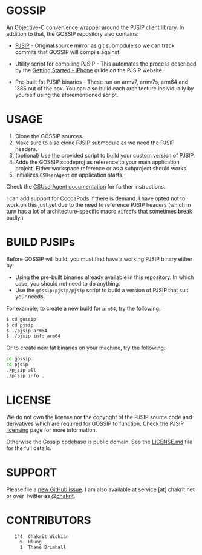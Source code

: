 # GOSSIP

An Objective-C convenience wrapper around the PJSIP client library. In addition to that,
the GOSSIP repository also contains:

* [PJSIP][0] - Original source mirror as git submodule so we can track commits that GOSSIP
  will compile against.

* Utility script for compiling PJSIP - This automates the process described by the
  [Getting Started - iPhone][2] guide on the PJSIP website.

* Pre-built fat PJSIP binaries - These run on armv7, armv7s, arm64 and i386 out of the
  box. You can also build each architecture individually by yourself using the
  aforementioned script.

# USAGE

1. Clone the GOSSIP sources.
2. Make sure to also clone PJSIP submodule as we need the PJSIP headers.
3. (optional) Use the provided script to build your custom version of PJSIP.
4. Adds the GOSSIP xcodeproj as reference to your main application project. Either
   workspace reference or as a subproject should works.
5. Initializes `GSUserAgent` on application starts.

Check the [GSUserAgent documentation][5] for further instructions.

I can add support for CocoaPods if there is demand. I have opted not to work on this
just yet due to the need to reference PJSIP headers (which in turn has a lot of
architecture-specific macro `#ifdefs` that sometimes break badly.)

# BUILD PJSIPs

Before GOSSIP will build, you must first have a working PJSIP binary either by:

* Using the pre-built binaries already available in this repository. In which case, you
  should not need to do anything.
* Use the `gossip/pjsip/pjsip` script to build a version of PJSIP that suit your needs.

For example, to create a new build for `arm64`, try the following:

```sh
$ cd gossip
$ cd pjsip
$ ./pjsip arm64
$ ./pjsip info arm64
```

Or to create new fat binaries on your machine, try the following:

```sh
cd gossip
cd pjsip
./pjsip all
./pjsip info .
```

# LICENSE

We do not own the license nor the copyright of the PJSIP source code and derivatives which
are required for GOSSIP to function. Check the
[PJSIP licensing][1] page for more information.

Otherwise the Gossip codebase is public domain. See the [LICENSE.md](LICENSE.md) file for
the full details.

# SUPPORT

Please file a [new GitHub issue][3]. I am also available at service [at] chakrit.net or
over Twitter as [@chakrit][4].

# CONTRIBUTORS

```
   144	Chakrit Wichian
     5	Hlung
     1	Thane Brimhall
```


[0]: http://www.pjsip.org/
[1]: http://www.pjsip.org/licensing.htm
[2]: https://trac.pjsip.org/repos/wiki/Getting-Started/iPhone
[3]: https://github.com/chakrit/gossip/issues/new
[4]: http://twitter.com/chakrit
[5]: http://gh.chakrit.net/gossip/interface_g_s_user_agent.html
